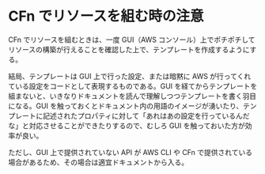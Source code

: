 # CFn でリソースを組む時の注意

CFn でリソースを組むときは、一度 GUI（AWS コンソール）上でポチポチしてリソースの構築が行えることを確認した上で、テンプレートを作成するようにする。

結局、テンプレートは GUI 上で行った設定、または暗黙に AWS が行ってくれている設定をコードとして表現するものである。GUI を経てからテンプレートを組まないと、いきなりドキュメントを読んで理解しつつテンプレートを書く羽目になる。GUI を触っておくとドキュメント内の用語のイメージが湧いたり、テンプレートに記述されたプロパティに対して「あれはあの設定を行っているんだな」と対応させることができたりするので、むしろ GUI を触っておいた方が効率が良い。

ただし、GUI 上で提供されていない API が AWS CLI や CFn で提供されている場合があるため、その場合は適宜ドキュメントから入る。

